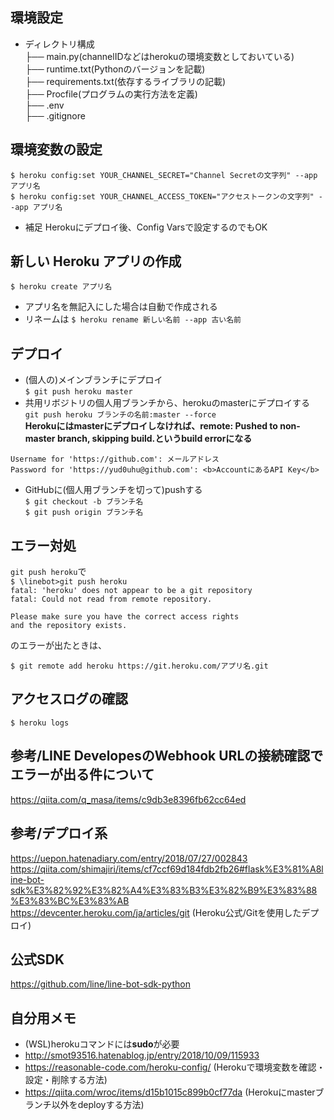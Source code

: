 ## 環境設定  
- ディレクトリ構成  
├── main.py(channelIDなどはherokuの環境変数としておいている)  
├── runtime.txt(Pythonのバージョンを記載)  
├── requirements.txt(依存するライブラリの記載)  
├── Procfile(プログラムの実行方法を定義)  
├── .env  
├── .gitignore  
  
## 環境変数の設定  
```$ heroku config:set YOUR_CHANNEL_SECRET="Channel Secretの文字列" --app アプリ名```  
```$ heroku config:set YOUR_CHANNEL_ACCESS_TOKEN="アクセストークンの文字列" --app アプリ名```  

- 補足 Herokuにデプロイ後、Config Varsで設定するのでもOK  
  
## 新しい Heroku アプリの作成  
```$ heroku create アプリ名```  
- アプリ名を無記入にした場合は自動で作成される  
- リネームは ```$ heroku rename 新しい名前 --app 古い名前```  
  
## デプロイ  
- (個人の)メインブランチにデプロイ  
```$ git push heroku master```  
- 共用リボジトリの個人用ブランチから、herokuのmasterにデプロイする  
```git push heroku ブランチの名前:master --force```  
**Herokuにはmasterにデプロイしなければ、remote: Pushed to non-master branch, skipping build.というbuild errorになる**
  
```
Username for 'https://github.com': メールアドレス  
Password for 'https://yud0uhu@github.com': <b>AccountにあるAPI Key</b>  
```
  
- GitHubに(個人用ブランチを切って)pushする  
```$ git checkout -b ブランチ名```  
```$ git push origin ブランチ名```  
  
## エラー対処  
```git push heroku```で  
```$ \linebot>git push heroku```  
```fatal: 'heroku' does not appear to be a git repository```  
```fatal: Could not read from remote repository.```  
 
```
Please make sure you have the correct access rights  
and the repository exists.  
```
のエラーが出たときは、  
  
```$ git remote add heroku https://git.heroku.com/アプリ名.git```  

## アクセスログの確認
```$ heroku logs```  
  
## 参考/LINE DevelopesのWebhook URLの接続確認でエラーが出る件について  
https://qiita.com/q_masa/items/c9db3e8396fb62cc64ed  
  
## 参考/デプロイ系  
https://uepon.hatenadiary.com/entry/2018/07/27/002843  
https://qiita.com/shimajiri/items/cf7ccf69d184fdb2fb26#flask%E3%81%A8line-bot-sdk%E3%82%92%E3%82%A4%E3%83%B3%E3%82%B9%E3%83%88%E3%83%BC%E3%83%AB  
https://devcenter.heroku.com/ja/articles/git (Heroku公式/Gitを使用したデプロイ)  
  
## 公式SDK  
https://github.com/line/line-bot-sdk-python  
  
## 自分用メモ
- (WSL)herokuコマンドには**sudo**が必要  
- http://smot93516.hatenablog.jp/entry/2018/10/09/115933  
- https://reasonable-code.com/heroku-config/ (Herokuで環境変数を確認・設定・削除する方法)  
- https://qiita.com/wroc/items/d15b1015c899b0cf77da (Herokuにmasterブランチ以外をdeployする方法)
